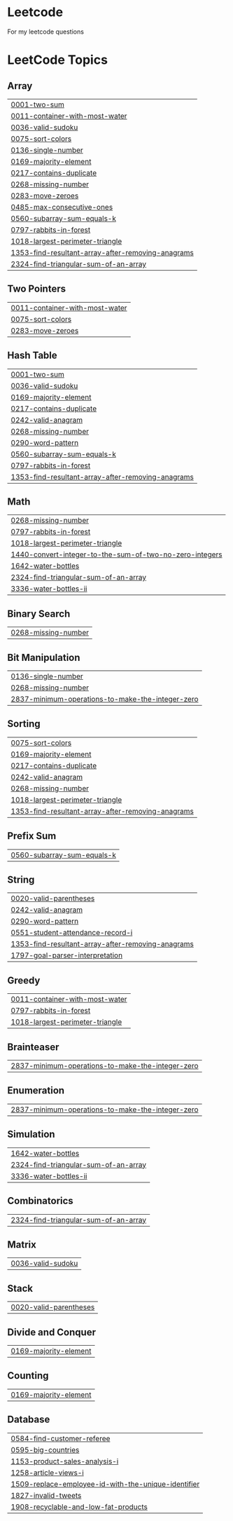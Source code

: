 # Leetcode
For my leetcode questions

<!---LeetCode Topics Start-->
# LeetCode Topics
## Array
|  |
| ------- |
| [0001-two-sum](https://github.com/Naveen-Sharma92/Leetcode/tree/master/0001-two-sum) |
| [0011-container-with-most-water](https://github.com/Naveen-Sharma92/Leetcode/tree/master/0011-container-with-most-water) |
| [0036-valid-sudoku](https://github.com/Naveen-Sharma92/Leetcode/tree/master/0036-valid-sudoku) |
| [0075-sort-colors](https://github.com/Naveen-Sharma92/Leetcode/tree/master/0075-sort-colors) |
| [0136-single-number](https://github.com/Looplover11/Leetcode/tree/master/0136-single-number) |
| [0169-majority-element](https://github.com/Naveen-Sharma92/Leetcode/tree/master/0169-majority-element) |
| [0217-contains-duplicate](https://github.com/Naveen-Sharma92/Leetcode/tree/master/0217-contains-duplicate) |
| [0268-missing-number](https://github.com/Looplover11/Leetcode/tree/master/0268-missing-number) |
| [0283-move-zeroes](https://github.com/Looplover11/Leetcode/tree/master/0283-move-zeroes) |
| [0485-max-consecutive-ones](https://github.com/Looplover11/Leetcode/tree/master/0485-max-consecutive-ones) |
| [0560-subarray-sum-equals-k](https://github.com/Looplover11/Leetcode/tree/master/0560-subarray-sum-equals-k) |
| [0797-rabbits-in-forest](https://github.com/Naveen-Sharma92/Leetcode/tree/master/0797-rabbits-in-forest) |
| [1018-largest-perimeter-triangle](https://github.com/Naveen-Sharma92/Leetcode/tree/master/1018-largest-perimeter-triangle) |
| [1353-find-resultant-array-after-removing-anagrams](https://github.com/Naveen-Sharma92/Leetcode/tree/master/1353-find-resultant-array-after-removing-anagrams) |
| [2324-find-triangular-sum-of-an-array](https://github.com/Naveen-Sharma92/Leetcode/tree/master/2324-find-triangular-sum-of-an-array) |
## Two Pointers
|  |
| ------- |
| [0011-container-with-most-water](https://github.com/Naveen-Sharma92/Leetcode/tree/master/0011-container-with-most-water) |
| [0075-sort-colors](https://github.com/Naveen-Sharma92/Leetcode/tree/master/0075-sort-colors) |
| [0283-move-zeroes](https://github.com/Looplover11/Leetcode/tree/master/0283-move-zeroes) |
## Hash Table
|  |
| ------- |
| [0001-two-sum](https://github.com/Naveen-Sharma92/Leetcode/tree/master/0001-two-sum) |
| [0036-valid-sudoku](https://github.com/Naveen-Sharma92/Leetcode/tree/master/0036-valid-sudoku) |
| [0169-majority-element](https://github.com/Naveen-Sharma92/Leetcode/tree/master/0169-majority-element) |
| [0217-contains-duplicate](https://github.com/Naveen-Sharma92/Leetcode/tree/master/0217-contains-duplicate) |
| [0242-valid-anagram](https://github.com/Naveen-Sharma92/Leetcode/tree/master/0242-valid-anagram) |
| [0268-missing-number](https://github.com/Looplover11/Leetcode/tree/master/0268-missing-number) |
| [0290-word-pattern](https://github.com/Naveen-Sharma92/Leetcode/tree/master/0290-word-pattern) |
| [0560-subarray-sum-equals-k](https://github.com/Looplover11/Leetcode/tree/master/0560-subarray-sum-equals-k) |
| [0797-rabbits-in-forest](https://github.com/Naveen-Sharma92/Leetcode/tree/master/0797-rabbits-in-forest) |
| [1353-find-resultant-array-after-removing-anagrams](https://github.com/Naveen-Sharma92/Leetcode/tree/master/1353-find-resultant-array-after-removing-anagrams) |
## Math
|  |
| ------- |
| [0268-missing-number](https://github.com/Looplover11/Leetcode/tree/master/0268-missing-number) |
| [0797-rabbits-in-forest](https://github.com/Naveen-Sharma92/Leetcode/tree/master/0797-rabbits-in-forest) |
| [1018-largest-perimeter-triangle](https://github.com/Naveen-Sharma92/Leetcode/tree/master/1018-largest-perimeter-triangle) |
| [1440-convert-integer-to-the-sum-of-two-no-zero-integers](https://github.com/Naveen-Sharma92/Leetcode/tree/master/1440-convert-integer-to-the-sum-of-two-no-zero-integers) |
| [1642-water-bottles](https://github.com/Naveen-Sharma92/Leetcode/tree/master/1642-water-bottles) |
| [2324-find-triangular-sum-of-an-array](https://github.com/Naveen-Sharma92/Leetcode/tree/master/2324-find-triangular-sum-of-an-array) |
| [3336-water-bottles-ii](https://github.com/Naveen-Sharma92/Leetcode/tree/master/3336-water-bottles-ii) |
## Binary Search
|  |
| ------- |
| [0268-missing-number](https://github.com/Looplover11/Leetcode/tree/master/0268-missing-number) |
## Bit Manipulation
|  |
| ------- |
| [0136-single-number](https://github.com/Looplover11/Leetcode/tree/master/0136-single-number) |
| [0268-missing-number](https://github.com/Looplover11/Leetcode/tree/master/0268-missing-number) |
| [2837-minimum-operations-to-make-the-integer-zero](https://github.com/Naveen-Sharma92/Leetcode/tree/master/2837-minimum-operations-to-make-the-integer-zero) |
## Sorting
|  |
| ------- |
| [0075-sort-colors](https://github.com/Naveen-Sharma92/Leetcode/tree/master/0075-sort-colors) |
| [0169-majority-element](https://github.com/Naveen-Sharma92/Leetcode/tree/master/0169-majority-element) |
| [0217-contains-duplicate](https://github.com/Naveen-Sharma92/Leetcode/tree/master/0217-contains-duplicate) |
| [0242-valid-anagram](https://github.com/Naveen-Sharma92/Leetcode/tree/master/0242-valid-anagram) |
| [0268-missing-number](https://github.com/Looplover11/Leetcode/tree/master/0268-missing-number) |
| [1018-largest-perimeter-triangle](https://github.com/Naveen-Sharma92/Leetcode/tree/master/1018-largest-perimeter-triangle) |
| [1353-find-resultant-array-after-removing-anagrams](https://github.com/Naveen-Sharma92/Leetcode/tree/master/1353-find-resultant-array-after-removing-anagrams) |
## Prefix Sum
|  |
| ------- |
| [0560-subarray-sum-equals-k](https://github.com/Looplover11/Leetcode/tree/master/0560-subarray-sum-equals-k) |
## String
|  |
| ------- |
| [0020-valid-parentheses](https://github.com/Naveen-Sharma92/Leetcode/tree/master/0020-valid-parentheses) |
| [0242-valid-anagram](https://github.com/Naveen-Sharma92/Leetcode/tree/master/0242-valid-anagram) |
| [0290-word-pattern](https://github.com/Naveen-Sharma92/Leetcode/tree/master/0290-word-pattern) |
| [0551-student-attendance-record-i](https://github.com/Naveen-Sharma92/Leetcode/tree/master/0551-student-attendance-record-i) |
| [1353-find-resultant-array-after-removing-anagrams](https://github.com/Naveen-Sharma92/Leetcode/tree/master/1353-find-resultant-array-after-removing-anagrams) |
| [1797-goal-parser-interpretation](https://github.com/Naveen-Sharma92/Leetcode/tree/master/1797-goal-parser-interpretation) |
## Greedy
|  |
| ------- |
| [0011-container-with-most-water](https://github.com/Naveen-Sharma92/Leetcode/tree/master/0011-container-with-most-water) |
| [0797-rabbits-in-forest](https://github.com/Naveen-Sharma92/Leetcode/tree/master/0797-rabbits-in-forest) |
| [1018-largest-perimeter-triangle](https://github.com/Naveen-Sharma92/Leetcode/tree/master/1018-largest-perimeter-triangle) |
## Brainteaser
|  |
| ------- |
| [2837-minimum-operations-to-make-the-integer-zero](https://github.com/Naveen-Sharma92/Leetcode/tree/master/2837-minimum-operations-to-make-the-integer-zero) |
## Enumeration
|  |
| ------- |
| [2837-minimum-operations-to-make-the-integer-zero](https://github.com/Naveen-Sharma92/Leetcode/tree/master/2837-minimum-operations-to-make-the-integer-zero) |
## Simulation
|  |
| ------- |
| [1642-water-bottles](https://github.com/Naveen-Sharma92/Leetcode/tree/master/1642-water-bottles) |
| [2324-find-triangular-sum-of-an-array](https://github.com/Naveen-Sharma92/Leetcode/tree/master/2324-find-triangular-sum-of-an-array) |
| [3336-water-bottles-ii](https://github.com/Naveen-Sharma92/Leetcode/tree/master/3336-water-bottles-ii) |
## Combinatorics
|  |
| ------- |
| [2324-find-triangular-sum-of-an-array](https://github.com/Naveen-Sharma92/Leetcode/tree/master/2324-find-triangular-sum-of-an-array) |
## Matrix
|  |
| ------- |
| [0036-valid-sudoku](https://github.com/Naveen-Sharma92/Leetcode/tree/master/0036-valid-sudoku) |
## Stack
|  |
| ------- |
| [0020-valid-parentheses](https://github.com/Naveen-Sharma92/Leetcode/tree/master/0020-valid-parentheses) |
## Divide and Conquer
|  |
| ------- |
| [0169-majority-element](https://github.com/Naveen-Sharma92/Leetcode/tree/master/0169-majority-element) |
## Counting
|  |
| ------- |
| [0169-majority-element](https://github.com/Naveen-Sharma92/Leetcode/tree/master/0169-majority-element) |
## Database
|  |
| ------- |
| [0584-find-customer-referee](https://github.com/Naveen-Sharma92/Leetcode/tree/master/0584-find-customer-referee) |
| [0595-big-countries](https://github.com/Naveen-Sharma92/Leetcode/tree/master/0595-big-countries) |
| [1153-product-sales-analysis-i](https://github.com/Naveen-Sharma92/Leetcode/tree/master/1153-product-sales-analysis-i) |
| [1258-article-views-i](https://github.com/Naveen-Sharma92/Leetcode/tree/master/1258-article-views-i) |
| [1509-replace-employee-id-with-the-unique-identifier](https://github.com/Naveen-Sharma92/Leetcode/tree/master/1509-replace-employee-id-with-the-unique-identifier) |
| [1827-invalid-tweets](https://github.com/Naveen-Sharma92/Leetcode/tree/master/1827-invalid-tweets) |
| [1908-recyclable-and-low-fat-products](https://github.com/Naveen-Sharma92/Leetcode/tree/master/1908-recyclable-and-low-fat-products) |
<!---LeetCode Topics End-->